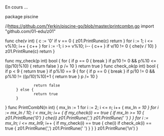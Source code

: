 <p>En cours ...</p>

package piscine 
  
 //https://github.com/Yerkin/piscine-go/blob/master/printcombn.go 
 import "github.com/01-edu/z01" 
  
 func che(v int) { 
         c := '0' 
         if v == 0 { 
                 z01.PrintRune(c) 
                 return 
         } 
         for i := 1; i <= v%10; i++ { 
                 c++ 
         } 
         for i := -1; i >= v%10; i-- { 
                 c++ 
         } 
         if v/10 != 0 { 
                 che(v / 10) 
         } 
         z01.PrintRune(c) 
         return 
 } 
  
 func my_check(p int) bool { 
         for { 
                 if p == 0 { 
                         break 
                 } 
                 if p/10 != 0 && p%10 <= ((p/10)%10) { 
                         return false 
                 } 
                 p /= 10 
         } 
         return true 
 } 
 func check_ok(p int) bool { 
         if p < 9 { 
                 return true 
         } 
         if p%10 == 9 { 
                 for { 
                         if p == 0 { 
                                 break 
                         } 
                         if p/10 != 0 && p%10 != ((p/10)%10)+1 { 
                                 return true 
                         } 
                         p /= 10 
                 } 
  
                 return false 
         } else { 
                 return true 
         } 
 } 
 func PrintCombN(n int) { 
         mx_ln := 1 
         for i := 2; i <= n; i++ { 
                 mx_ln *= 10 
         } 
         for i := mx_ln / 10; i < mx_ln; i++ { 
                 if my_check(i) == true { 
                         if mx_ln >= 10 { 
                                 z01.PrintRune('0') 
                         } 
                         che(i) 
                         z01.PrintRune(',') 
                         z01.PrintRune(' ') 
                 } 
         } 
         for i := mx_ln; i <= mx_ln*9; i++ { 
                 if my_check(i) == true { 
                         che(i) 
                         if check_ok(i) == true { 
                                 z01.PrintRune(',') 
                                 z01.PrintRune(' ') 
                         } 
                 } 
         } 
         z01.PrintRune('\n') 
 }